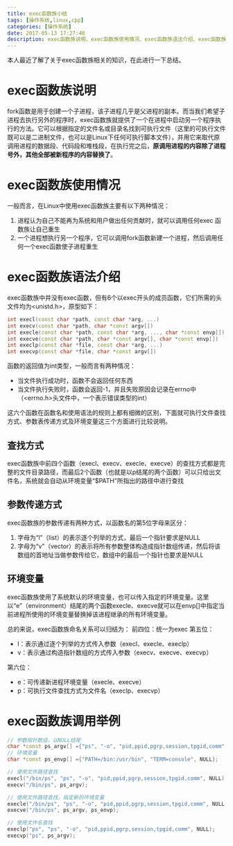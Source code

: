 ```yaml
---
title: exec函数族小结
tags: [操作系统,linux,cpp]
categories: [操作系统]
date: 2017-05-13 17:27:40
description: exec函数族说明、exec函数族使用情况、exec函数族语法介绍、exec函数族调用举例
---
```

本人最近了解了关于exec函数族相关的知识，在此进行一下总结。
# exec函数族说明
fork函数是用于创建一个子进程，该子进程几乎是父进程的副本。而当我们希望子进程去执行另外的程序时，exec函数族就提供了一个在进程中启动另一个程序执行的方法。它可以根据指定的文件名或目录名找到可执行文件（这里的可执行文件既可以是二进制文件，也可以是Linux下任何可执行脚本文件），并用它来取代原调用进程的数据段、代码段和堆栈段，在执行完之后，**原调用进程的内容除了进程号外，其他全部被新程序的内容替换了**。

# exec函数族使用情况
一般而言，在Linux中使用exec函数族主要有以下两种情况：

1. 进程认为自己不能再为系统和用户做出任何贡献时，就可以调用任何exec 函数族让自己重生
2. 一个进程想执行另一个程序，它可以调用fork函数新建一个进程，然后调用任何一个exec函数使子进程重生

# exec函数族语法介绍
exec函数族中并没有exec函数，但有6个以exec开头的成员函数，它们所需的头文件均为&lt;unistd.h&gt;，原型如下：

```cpp
int execl(const char *path, const char *arg, ...)
int execv(const char *path, char *const argv[])
int execle(const char *path, const char *arg, ..., char *const envp[])
int execve(const char *path, char *const argv[], char *const envp[])
int execlp(const char *file, const char *arg, ...)
int execvp(const char *file, char *const argv[])
```


函数的返回值为int类型，一般而言有两种情况：

- 当文件执行成功时，函数不会返回任何东西
- 当文件执行失败时，函数会返回-1，并且失败原因会记录在errno中（&lt;errno.h&gt;头文件中，一个表示错误类型的int）

这六个函数在函数名和使用语法的规则上都有细微的区别，下面就可执行文件查找方式、参数表传递方式及环境变量这三个方面进行比较说明。




## 查找方式
exec函数族中前四个函数（execl、execv、execle、execve）的查找方式都是完整的文件目录路径，而最后2个函数（也就是以p结尾的两个函数）可以只给出文件名，系统就会自动从环境变量“$PATH”所指出的路径中进行查找


## 参数传递方式
exec函数族的参数传递有两种方式，以函数名的第5位字母来区分：


1. 字母为“l”（list）的表示逐个列举的方式，最后一个指针要求是NULL
2. 字母为“v”（vector）的表示将所有参数整体构造成指针数组传递，然后将该数组的首地址当做参数传给它，数组中的最后一个指针也要求是NULL

## 环境变量

exec函数族使用了系统默认的环境变量，也可以传入指定的环境变量。这里以“e”（environment）结尾的两个函数execle、execve就可以在envp[]中指定当前进程所使用的环境变量替换掉该进程继承的所有环境变量。



总的来说，exec函数族命名关系可以归结为：
前四位：统一为exec
第五位：

- l：表示通过逐个列举的方式传入参数（execl、execle、execlp）
- v：表示通过构造指针数组的方式传入参数（execv、execve、execvp）

第六位：


- e：可传递新进程环境变量（execle、execve）
- p：可执行文件查找方式为文件名（execlp、execvp）

# exec函数族调用举例


```cpp
// 参数指针数组，以NULL结尾
char *const ps_argv[] ={"ps", "-o", "pid,ppid,pgrp,session,tpgid,comm", NULL};
// 环境变量
char *const ps_envp[] ={"PATH=/bin:/usr/bin", "TERM=console", NULL};

// 使用文件路径查找
execl("/bin/ps", "ps", "-o", "pid,ppid,pgrp,session,tpgid,comm", NULL);
execv("/bin/ps", ps_argv);

// 使用文件路径查找，指定新的环境变量
execle("/bin/ps", "ps", "-o", "pid,ppid,pgrp,session,tpgid,comm", NULL, ps_envp);
execve("/bin/ps", ps_argv, ps_envp);

// 使用文件名查找
execlp("ps", "ps", "-o", "pid,ppid,pgrp,session,tpgid,comm", NULL);
execvp("ps", ps_argv);
```




